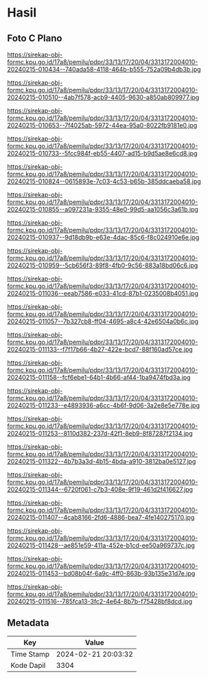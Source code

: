 # Hasil

## Foto C Plano

https://sirekap-obj-formc.kpu.go.id/17a8/pemilu/pdpr/33/13/17/20/04/3313172004010-20240215-010434--740ada58-4118-464b-b555-752a09b4db3b.jpg

https://sirekap-obj-formc.kpu.go.id/17a8/pemilu/pdpr/33/13/17/20/04/3313172004010-20240215-010510--4ab7f578-acb9-4405-9630-a850ab809977.jpg

https://sirekap-obj-formc.kpu.go.id/17a8/pemilu/pdpr/33/13/17/20/04/3313172004010-20240215-010653--7f4025ab-5972-44ea-95a0-8022fb9181e0.jpg

https://sirekap-obj-formc.kpu.go.id/17a8/pemilu/pdpr/33/13/17/20/04/3313172004010-20240215-010733--5fcc984f-eb55-4407-ad15-b9d5ae8e6cd8.jpg

https://sirekap-obj-formc.kpu.go.id/17a8/pemilu/pdpr/33/13/17/20/04/3313172004010-20240215-010824--0615893e-7c03-4c53-b65b-385ddcaeba58.jpg

https://sirekap-obj-formc.kpu.go.id/17a8/pemilu/pdpr/33/13/17/20/04/3313172004010-20240215-010855--a097231a-9355-48e0-99d5-aa1056c3a61b.jpg

https://sirekap-obj-formc.kpu.go.id/17a8/pemilu/pdpr/33/13/17/20/04/3313172004010-20240215-010937--9d18db9b-e63e-4dac-85c6-f8c024910e6e.jpg

https://sirekap-obj-formc.kpu.go.id/17a8/pemilu/pdpr/33/13/17/20/04/3313172004010-20240215-010959--5cb656f3-89f8-4fb0-9c56-883a18bd06c6.jpg

https://sirekap-obj-formc.kpu.go.id/17a8/pemilu/pdpr/33/13/17/20/04/3313172004010-20240215-011036--eeab7586-e033-41cd-87b1-0235008b4051.jpg

https://sirekap-obj-formc.kpu.go.id/17a8/pemilu/pdpr/33/13/17/20/04/3313172004010-20240215-011057--7b327cb8-ff04-4695-a8c4-42e6504a0b6c.jpg

https://sirekap-obj-formc.kpu.go.id/17a8/pemilu/pdpr/33/13/17/20/04/3313172004010-20240215-011133--f7f17b66-4b27-422e-bcd7-88f160ad57ce.jpg

https://sirekap-obj-formc.kpu.go.id/17a8/pemilu/pdpr/33/13/17/20/04/3313172004010-20240215-011158--fcf6ebe1-64b1-4b66-af44-1ba9474fbd3a.jpg

https://sirekap-obj-formc.kpu.go.id/17a8/pemilu/pdpr/33/13/17/20/04/3313172004010-20240215-011233--e4893936-a6cc-4b6f-9d06-3a2e8e5e778e.jpg

https://sirekap-obj-formc.kpu.go.id/17a8/pemilu/pdpr/33/13/17/20/04/3313172004010-20240215-011253--8110d382-237d-42f1-8eb9-8f87287f2134.jpg

https://sirekap-obj-formc.kpu.go.id/17a8/pemilu/pdpr/33/13/17/20/04/3313172004010-20240215-011322--4b7b3a3d-4b15-4bda-a910-3812ba0e5127.jpg

https://sirekap-obj-formc.kpu.go.id/17a8/pemilu/pdpr/33/13/17/20/04/3313172004010-20240215-011344--6720f061-c7b3-408e-9f19-461d2f416627.jpg

https://sirekap-obj-formc.kpu.go.id/17a8/pemilu/pdpr/33/13/17/20/04/3313172004010-20240215-011407--4cab8166-2fd6-4886-bea7-4fe140275170.jpg

https://sirekap-obj-formc.kpu.go.id/17a8/pemilu/pdpr/33/13/17/20/04/3313172004010-20240215-011428--ae851e59-411a-452e-b1cd-ee50a969737c.jpg

https://sirekap-obj-formc.kpu.go.id/17a8/pemilu/pdpr/33/13/17/20/04/3313172004010-20240215-011453--bd08b04f-6a9c-4ff0-863b-93b135e31d7e.jpg

https://sirekap-obj-formc.kpu.go.id/17a8/pemilu/pdpr/33/13/17/20/04/3313172004010-20240215-011516--785fca13-3fc2-4e64-8b7b-f75428bf8dcd.jpg


## Metadata

| Key        | Value               |
| ---------- | ------------------- |
| Time Stamp | 2024-02-21 20:03:32 |
| Kode Dapil | 3304                |



